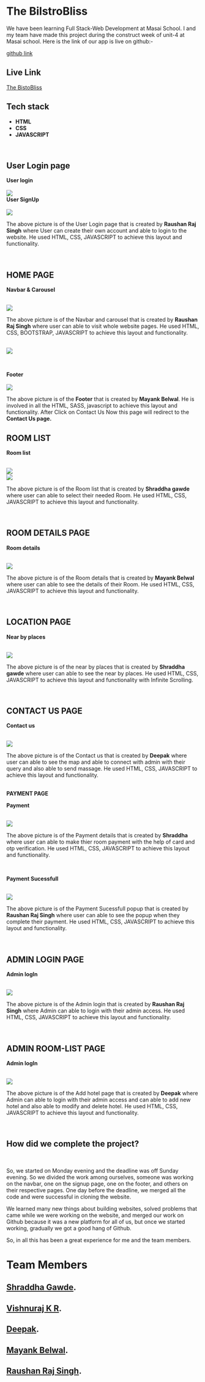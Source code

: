 # **The BilstroBliss**

<p>We have been learning Full Stack-Web Development at Masai School. I and my team have made this project during the construct week of unit-4 at Masai school. Here is the link of our app is live on github:- </p> <a href="https://github.com/shraddha-gawde/neural-innovator-5123/">github link</a>



## **Live Link**

<a href="https://neural-innovator-5123-lqyf.vercel.app/">The BistoBliss</a>
<br>

## **Tech stack**
<ul>
<li><b>HTML</b></li>
<li><b>CSS</b></li>
<li><b>JAVASCRIPT</b></li>
</ul>
<br>

## **User Login page**
<b>User login</b>
<br>
<br>
<a href=""><img src="https://github.com/shraddha-gawde/neural-innovator-5123/assets/101090200/81a38f30-f795-4934-87ce-51b10a760fb8"></a>
<br>
<b>User SignUp</b>
<br>
<br>
<a href=""><img src="https://github.com/shraddha-gawde/neural-innovator-5123/assets/101090200/1ff5a158-1bbe-428c-a399-14c6bda20905"></a>
<br>

<p>The above picture is of the User Login page that is created by <b>Raushan Raj Singh</b> where User can create their own account and able to login to the website. He used HTML, CSS, JAVASCRIPT to achieve this layout and functionality.</p>
<br>

## **HOME PAGE**
<b>Navbar & Carousel</b>
<br>
<br>

<a href=""><img src="https://github.com/shraddha-gawde/neural-innovator-5123/assets/101090200/254b5388-9fd4-4088-ae81-71110f51bfd6"></a>
<br>

<p>The above picture is of the Navbar and carousel that is created by <b>Raushan Raj Singh</b> where user can able to visit whole website pages. He used HTML, CSS, BOOTSTRAP, JAVASCRIPT to achieve this layout and functionality.</p>
<br>

<img src="https://github.com/shraddha-gawde/neural-innovator-5123/assets/101090200/29a48c9f-e0fb-47af-adce-e1eb7fff748f">
<br>
<p></p>
<br>


<b>Footer</b>
<br>
<br>
<a href=""><img src="https://github.com/shraddha-gawde/neural-innovator-5123/assets/101090200/115cfa50-ebf0-429a-b10d-54365cf788b5"></a>
<br>
<p>The above picture is of the <b>Footer</b> that is created by <b>Mayank Belwal</b>. He is involved in all the HTML, SASS, javascript to achieve this layout and functionality. After Click on Contact Us Now this page will redirect to the <b>Contact Us page.</b></p>

## **ROOM LIST**
<b>Room list</b>
<br>
<br>

<a href=""><img src="https://github.com/shraddha-gawde/neural-innovator-5123/assets/101090200/a03f8cda-3c6f-4197-b265-ad871a24bb80"></a>
<br>
<a href=""><img src="https://github.com/shraddha-gawde/neural-innovator-5123/assets/101090200/f9174142-a198-49b7-afde-790aa7b93126"></a>
<br>
<p>The above picture is of the Room list that is created by <b>Shraddha gawde</b> where user can able to select their needed Room. He used HTML, CSS, JAVASCRIPT to achieve this layout and functionality.</p>
<br>

## **ROOM DETAILS PAGE**
<b>Room details</b>
<br>
<br>

<a href=""><img src="https://github.com/shraddha-gawde/neural-innovator-5123/assets/101090200/62aedd47-4eeb-43ba-b3c7-e3a6c94af20c"></a>
<br>

<p>The above picture is of the Room details that is created by <b>Mayank Belwal</b> where user can able to see the details of their Room. He used HTML, CSS, JAVASCRIPT to achieve this layout and functionality.</p>
<br>

## **LOCATION PAGE**
<b>Near by places</b>
<br>
<br>

<a href=""><img src="https://github.com/shraddha-gawde/neural-innovator-5123/assets/101090200/c605ea79-06de-4d51-b484-2ecb63257a3f"></a>
<br>

<p>The above picture is of the near by places that is created by <b>Shraddha gawde</b> where user can able to see the near by places. He used HTML, CSS, JAVASCRIPT to achieve this layout and functionality with Infinite Scrolling.</p>
<br>

## **CONTACT US PAGE**
<b>Contact us</b>
<br>
<br>

<a href=""><img src="https://github.com/shraddha-gawde/neural-innovator-5123/assets/101090200/fbaa7fd5-e2e4-4465-a990-bf2af1d8f301"></a>
<br>

<p>The above picture is of the Contact us that is created by <b>Deepak</b> where user can able to see the map and able to connect with admin with their query and also able to send massage. He used HTML, CSS, JAVASCRIPT to achieve this layout and functionality.</p>
<br

## **PAYMENT PAGE**
<b>Payment</b>
<br>
<br>

<a href=""><img src="https://github.com/shraddha-gawde/neural-innovator-5123/assets/101090200/a44eec3f-3d40-4ab0-8c14-13d3e7f5c20c"></a>
<br>

<p>The above picture is of the Payment details that is created by <b>Shraddha</b> where user can able to make thier room payment with the help of card and otp verification. He used HTML, CSS, JAVASCRIPT to achieve this layout and functionality.</p>
<br>

<b>Payment Sucessfull</b>
<br>
<br>

<a href=""><img src="https://github.com/shraddha-gawde/neural-innovator-5123/assets/101090200/c71d2386-e4a1-4a9c-982f-6df4f652cd80"></a>
<br>

<p>The above picture is of the Payment Sucessfull popup that is created by <b>Raushan Raj Singh</b> where user can able to see the popup when they complete their payment. He used HTML, CSS, JAVASCRIPT to achieve this layout and functionality.</p>
<br>

## **ADMIN LOGIN PAGE**
<b>Admin logIn</b>
<br>
<br>

<a href=""><img src="https://github.com/shraddha-gawde/neural-innovator-5123/assets/101090200/2d2d61e4-59e7-4ac1-a9a8-0bd0d790d255"></a>
<br>

<p>The above picture is of the Admin login that is created by <b>Raushan Raj Singh</b> where Admin can able to login with their admin access. He used HTML, CSS, JAVASCRIPT to achieve this layout and functionality.</p>
<br>

## **ADMIN ROOM-LIST PAGE**
<b>Admin logIn</b>
<br>
<br>

<a href=""><img src="https://github.com/shraddha-gawde/neural-innovator-5123/assets/101090200/9053c940-86ee-46bb-bfab-c9c3e0f98f97"></a>
<br>

<p>The above picture is of the Add hotel page that is created by <b>Deepak</b> where Admin can able to login with their admin access and can able to add new hotel and also able to modify and delete hotel. He used HTML, CSS, JAVASCRIPT to achieve this layout and functionality.</p>
<br>

## **How did we complete the project?**
<br>
<p>So, we started on Monday evening and the deadline was off Sunday evening. So we divided the work among ourselves, someone was working on the navbar, one on the signup page, one on the footer, and others on their respective pages. One day before the deadline, we merged all the code and were successful in cloning the website.</p>
<p>We learned many new things about building websites, solved problems that came while we were working on the website, and merged our work on Github because it was a new platform for all of us, but once we started working, gradually we got a good hang of Github.</p>
<p>So, in all this has been a great experience for me and the team members.</p>

# **Team Members**

## **[Shraddha Gawde](https://github.com/shraddha-gawde).**
## **[Vishnuraj K R](https://github.com/VishnurajKarockal).**
## **[Deepak](https://github.com/DEEPAK101020).**
## **[Mayank Belwal](https://github.com/MayankBelwal05).**
## **[Raushan Raj Singh](https://github.com/Raushan8505).**



